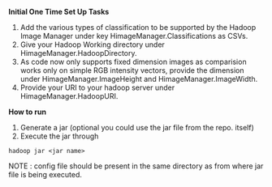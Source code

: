 **Initial One Time Set Up Tasks**

1. Add the various types of classification to be supported by the Hadoop Image Manager under key HimageManager.Classifications as CSVs.
2. Give your Hadoop Working directory under HimageManager.HadoopDirectory.
3. As code now only supports fixed dimension images as comparision works only on simple RGB intensity vectors, provide the dimension under HimageManager.ImageHeight and HimageManager.ImageWidth.
4. Provide your URI to your hadoop server under HimageManager.HadoopURI.

**How to run**

1. Generate a jar (optional you could use the jar file from the repo. itself)
2. Execute the jar through 
```
hadoop jar <jar name>
```
NOTE : config file should be present in the same directory as from where jar file is being executed.
